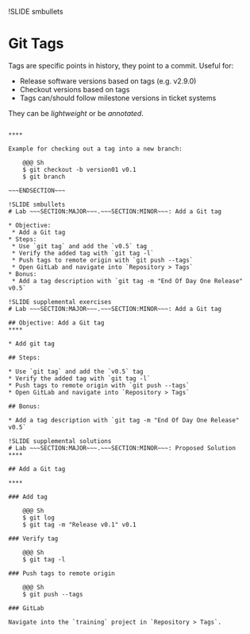 !SLIDE smbullets
# Git Tags

Tags are specific points in history, they point to a commit. Useful for:

* Release software versions based on tags (e.g. v2.9.0)
* Checkout versions based on tags
* Tags can/should follow milestone versions in ticket systems

They can be *lightweight* or be *annotated*.

~~~SECTION:handouts~~~

****

Example for checking out a tag into a new branch:

    @@@ Sh
    $ git checkout -b version01 v0.1
    $ git branch

~~~ENDSECTION~~~

!SLIDE smbullets
# Lab ~~~SECTION:MAJOR~~~.~~~SECTION:MINOR~~~: Add a Git tag

* Objective:
 * Add a Git tag
* Steps:
 * Use `git tag` and add the `v0.5` tag
 * Verify the added tag with `git tag -l`
 * Push tags to remote origin with `git push --tags`
 * Open GitLab and navigate into `Repository > Tags`
* Bonus:
 * Add a tag description with `git tag -m "End Of Day One Release" v0.5`

!SLIDE supplemental exercises
# Lab ~~~SECTION:MAJOR~~~.~~~SECTION:MINOR~~~: Add a Git tag

## Objective: Add a Git tag
****

* Add git tag

## Steps:

* Use `git tag` and add the `v0.5` tag
* Verify the added tag with `git tag -l`
* Push tags to remote origin with `git push --tags`
* Open GitLab and navigate into `Repository > Tags`

## Bonus:

* Add a tag description with `git tag -m "End Of Day One Release" v0.5`

!SLIDE supplemental solutions
# Lab ~~~SECTION:MAJOR~~~.~~~SECTION:MINOR~~~: Proposed Solution
****

## Add a Git tag

****

### Add tag

    @@@ Sh
    $ git log
    $ git tag -m "Release v0.1" v0.1

### Verify tag

    @@@ Sh
    $ git tag -l

### Push tags to remote origin

    @@@ Sh
    $ git push --tags

### GitLab

Navigate into the `training` project in `Repository > Tags`.
